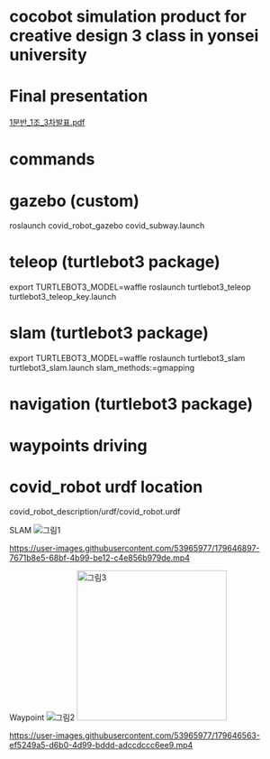 # cocobot simulation product for creative design 3 class in yonsei university
# Final presentation
[1분반_1조_3차발표.pdf](https://github.com/GunhuiHan/creative_design_3/files/9205741/1._1._3.pdf)

# commands
# gazebo (custom)
roslaunch covid_robot_gazebo covid_subway.launch

# teleop (turtlebot3 package)
export TURTLEBOT3_MODEL=waffle
roslaunch turtlebot3_teleop turtlebot3_teleop_key.launch

# slam (turtlebot3 package)
export TURTLEBOT3_MODEL=waffle
roslaunch turtlebot3_slam turtlebot3_slam.launch slam_methods:=gmapping

# navigation (turtlebot3 package)

# waypoints driving

# covid_robot urdf location
covid_robot_description/urdf/covid_robot.urdf

SLAM
![그림1](https://user-images.githubusercontent.com/53965977/179646467-5ae0dcfe-09d2-4d4a-8670-bbb3435b4509.png)


https://user-images.githubusercontent.com/53965977/179646897-7671b8e5-68bf-4b99-be12-c4e856b979de.mp4



Waypoint
![그림2](https://user-images.githubusercontent.com/53965977/179646473-3df4eb62-49ca-406e-bbe7-5623d03d2abf.png)
<img width="266" alt="그림3" src="https://user-images.githubusercontent.com/53965977/179646484-944f260a-c842-4d44-b3e5-33362bf3654e.png">

https://user-images.githubusercontent.com/53965977/179646563-ef5249a5-d6b0-4d99-bddd-adccdccc6ee9.mp4

